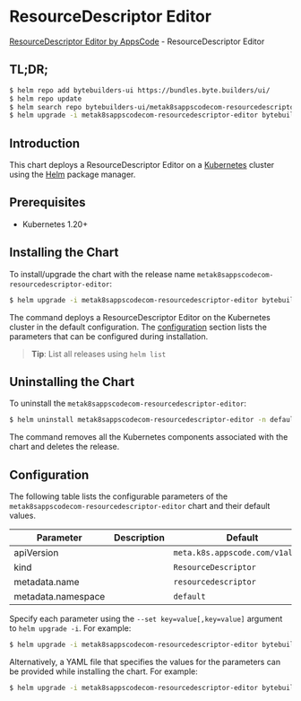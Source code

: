 # ResourceDescriptor Editor

[ResourceDescriptor Editor by AppsCode](https://byte.builders) - ResourceDescriptor Editor

## TL;DR;

```bash
$ helm repo add bytebuilders-ui https://bundles.byte.builders/ui/
$ helm repo update
$ helm search repo bytebuilders-ui/metak8sappscodecom-resourcedescriptor-editor --version=v0.4.18
$ helm upgrade -i metak8sappscodecom-resourcedescriptor-editor bytebuilders-ui/metak8sappscodecom-resourcedescriptor-editor -n default --create-namespace --version=v0.4.18
```

## Introduction

This chart deploys a ResourceDescriptor Editor on a [Kubernetes](http://kubernetes.io) cluster using the [Helm](https://helm.sh) package manager.

## Prerequisites

- Kubernetes 1.20+

## Installing the Chart

To install/upgrade the chart with the release name `metak8sappscodecom-resourcedescriptor-editor`:

```bash
$ helm upgrade -i metak8sappscodecom-resourcedescriptor-editor bytebuilders-ui/metak8sappscodecom-resourcedescriptor-editor -n default --create-namespace --version=v0.4.18
```

The command deploys a ResourceDescriptor Editor on the Kubernetes cluster in the default configuration. The [configuration](#configuration) section lists the parameters that can be configured during installation.

> **Tip**: List all releases using `helm list`

## Uninstalling the Chart

To uninstall the `metak8sappscodecom-resourcedescriptor-editor`:

```bash
$ helm uninstall metak8sappscodecom-resourcedescriptor-editor -n default
```

The command removes all the Kubernetes components associated with the chart and deletes the release.

## Configuration

The following table lists the configurable parameters of the `metak8sappscodecom-resourcedescriptor-editor` chart and their default values.

|     Parameter      | Description |                   Default                   |
|--------------------|-------------|---------------------------------------------|
| apiVersion         |             | <code>meta.k8s.appscode.com/v1alpha1</code> |
| kind               |             | <code>ResourceDescriptor</code>             |
| metadata.name      |             | <code>resourcedescriptor</code>             |
| metadata.namespace |             | <code>default</code>                        |


Specify each parameter using the `--set key=value[,key=value]` argument to `helm upgrade -i`. For example:

```bash
$ helm upgrade -i metak8sappscodecom-resourcedescriptor-editor bytebuilders-ui/metak8sappscodecom-resourcedescriptor-editor -n default --create-namespace --version=v0.4.18 --set apiVersion=meta.k8s.appscode.com/v1alpha1
```

Alternatively, a YAML file that specifies the values for the parameters can be provided while
installing the chart. For example:

```bash
$ helm upgrade -i metak8sappscodecom-resourcedescriptor-editor bytebuilders-ui/metak8sappscodecom-resourcedescriptor-editor -n default --create-namespace --version=v0.4.18 --values values.yaml
```
